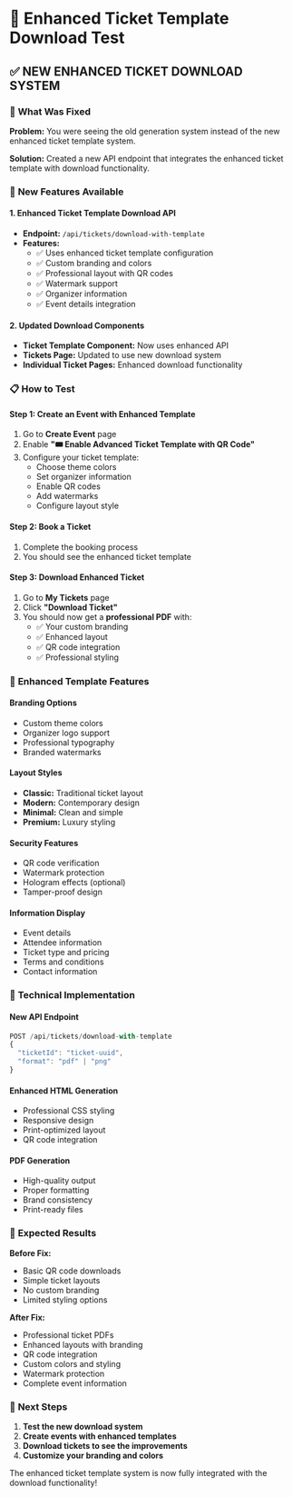 # 🧪 Enhanced Ticket Template Download Test

## ✅ **NEW ENHANCED TICKET DOWNLOAD SYSTEM**

### 🎯 **What Was Fixed**

**Problem:** You were seeing the old generation system instead of the new enhanced ticket template system.

**Solution:** Created a new API endpoint that integrates the enhanced ticket template with download functionality.

### 🚀 **New Features Available**

#### **1. Enhanced Ticket Template Download API**
- **Endpoint:** `/api/tickets/download-with-template`
- **Features:**
  - ✅ Uses enhanced ticket template configuration
  - ✅ Custom branding and colors
  - ✅ Professional layout with QR codes
  - ✅ Watermark support
  - ✅ Organizer information
  - ✅ Event details integration

#### **2. Updated Download Components**
- **Ticket Template Component:** Now uses enhanced API
- **Tickets Page:** Updated to use new download system
- **Individual Ticket Pages:** Enhanced download functionality

### 📋 **How to Test**

#### **Step 1: Create an Event with Enhanced Template**
1. Go to **Create Event** page
2. Enable **"🎟️ Enable Advanced Ticket Template with QR Code"**
3. Configure your ticket template:
   - Choose theme colors
   - Set organizer information
   - Enable QR codes
   - Add watermarks
   - Configure layout style

#### **Step 2: Book a Ticket**
1. Complete the booking process
2. You should see the enhanced ticket template

#### **Step 3: Download Enhanced Ticket**
1. Go to **My Tickets** page
2. Click **"Download Ticket"**
3. You should now get a **professional PDF** with:
   - ✅ Your custom branding
   - ✅ Enhanced layout
   - ✅ QR code integration
   - ✅ Professional styling

### 🎨 **Enhanced Template Features**

#### **Branding Options**
- Custom theme colors
- Organizer logo support
- Professional typography
- Branded watermarks

#### **Layout Styles**
- **Classic:** Traditional ticket layout
- **Modern:** Contemporary design
- **Minimal:** Clean and simple
- **Premium:** Luxury styling

#### **Security Features**
- QR code verification
- Watermark protection
- Hologram effects (optional)
- Tamper-proof design

#### **Information Display**
- Event details
- Attendee information
- Ticket type and pricing
- Terms and conditions
- Contact information

### 🔧 **Technical Implementation**

#### **New API Endpoint**
```typescript
POST /api/tickets/download-with-template
{
  "ticketId": "ticket-uuid",
  "format": "pdf" | "png"
}
```

#### **Enhanced HTML Generation**
- Professional CSS styling
- Responsive design
- Print-optimized layout
- QR code integration

#### **PDF Generation**
- High-quality output
- Proper formatting
- Brand consistency
- Print-ready files

### 🎯 **Expected Results**

**Before Fix:**
- Basic QR code downloads
- Simple ticket layouts
- No custom branding
- Limited styling options

**After Fix:**
- Professional ticket PDFs
- Enhanced layouts with branding
- QR code integration
- Custom colors and styling
- Watermark protection
- Complete event information

### 🚀 **Next Steps**

1. **Test the new download system**
2. **Create events with enhanced templates**
3. **Download tickets to see the improvements**
4. **Customize your branding and colors**

The enhanced ticket template system is now fully integrated with the download functionality!
